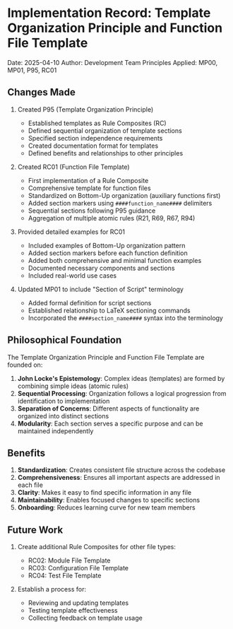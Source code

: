 # Implementation Record: Template Organization Principle and Function File Template

Date: 2025-04-10
Author: Development Team
Principles Applied: MP00, MP01, P95, RC01

## Changes Made

1. Created P95 (Template Organization Principle)
   - Established templates as Rule Composites (RC)
   - Defined sequential organization of template sections
   - Specified section independence requirements
   - Created documentation format for templates
   - Defined benefits and relationships to other principles

2. Created RC01 (Function File Template)
   - First implementation of a Rule Composite
   - Comprehensive template for function files
   - Standardized on Bottom-Up organization (auxiliary functions first)
   - Added section markers using `####function_name####` delimiters
   - Sequential sections following P95 guidance
   - Aggregation of multiple atomic rules (R21, R69, R67, R94)

3. Provided detailed examples for RC01
   - Included examples of Bottom-Up organization pattern
   - Added section markers before each function definition
   - Added both comprehensive and minimal function examples
   - Documented necessary components and sections
   - Included real-world use cases

4. Updated MP01 to include "Section of Script" terminology
   - Added formal definition for script sections
   - Established relationship to LaTeX sectioning commands
   - Incorporated the `####section_name####` syntax into the terminology

## Philosophical Foundation

The Template Organization Principle and Function File Template are founded on:

1. **John Locke's Epistemology**: Complex ideas (templates) are formed by combining simple ideas (atomic rules)
2. **Sequential Processing**: Organization follows a logical progression from identification to implementation
3. **Separation of Concerns**: Different aspects of functionality are organized into distinct sections
4. **Modularity**: Each section serves a specific purpose and can be maintained independently

## Benefits

1. **Standardization**: Creates consistent file structure across the codebase
2. **Comprehensiveness**: Ensures all important aspects are addressed in each file
3. **Clarity**: Makes it easy to find specific information in any file
4. **Maintainability**: Enables focused changes to specific sections
5. **Onboarding**: Reduces learning curve for new team members

## Future Work

1. Create additional Rule Composites for other file types:
   - RC02: Module File Template
   - RC03: Configuration File Template
   - RC04: Test File Template

2. Establish a process for:
   - Reviewing and updating templates
   - Testing template effectiveness
   - Collecting feedback on template usage